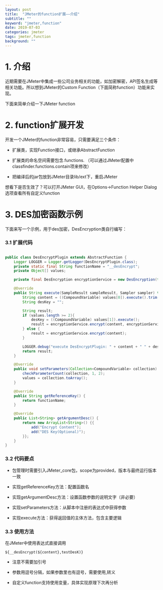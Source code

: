 ```yaml
---
layout: post
title:  "JMeter的function扩展——介绍"
subtitle: ""
keyword: "jmeter,function"
date: 2019-07-03
categories: jmeter
tags: jmeter,function
background: ""
---
```


# 1. 介绍

近期需要在JMeter中集成一些公司业务相关的功能，如加密解密，API签名生成等相关功能。所以想到JMeter的Custom Function（下面简称function）功能来实现。

下面来简单介绍一下JMeter function

# 2. function扩展开发

开发一个JMeter的function非常容易，只需要满足三个条件：

- 扩展类，实现Function接口，或继承AbstractFunction

- 扩展类的命名空间需要包含.functions. （可以通过JMeter配置中classfinder.functions.contain项来修改）

- 把编译后的jar包放到JMeter目录lib/ext下，重启JMeter

想看下是否生效了？可以打开JMeter GUI，在Options->Function Helper Dialog选项查看所有自定义function

# 3. DES加密函数示例

下面来写一个示例，用于des加密，DesEncryption类自行编写：

### 3.1 扩展代码

```Java

public class DesEncryptPlugin extends AbstractFunction {
    Logger LOGGER = Logger.getLogger(DesEncryptPlugin.class);
    private static final String functionName = "__desEncrypt";
    private Object[] values;

    private final DesEncryption encryptionService = new DesEncryption(false);

    @Override
    public String execute(SampleResult sampleResult, Sampler sampler) throws InvalidVariableException {
        String content = ((CompoundVariable) values[0]).execute().trim();
        String desKey = "";

        String result;
        if (values.length >= 2){
            desKey = ((CompoundVariable) values[1]).execute();
            result = encryptionService.encrypt(content, encryptionService.getDesKey(desKey));
        } else {
            result = encryptionService.encrypt(content);
        }

        LOGGER.debug("execute DesEncryptPlugin: " + content + " " + desKey);
        return result;
    }

    @Override
    public void setParameters(Collection<CompoundVariable> collection) throws InvalidVariableException {
        checkParameterCount(collection, 1, 2);
        values = collection.toArray();
    }

    @Override
    public String getReferenceKey() {
        return functionName;
    }

    @Override
    public List<String> getArgumentDesc() {
        return new ArrayList<String>() {{
            add("Encrypt Content");
            add("DES Key(Optional)");
        }};
    }
}
```

### 3.2 代码要点

- 包管理时需要引入JMeter_core包，scope为provided，版本与最终运行版本一致

- 实现getReferenceKey方法：配置函数名

- 实现getArgumentDesc方法：设置函数参数的说明文字（非必要）

- 实现setParameters方法：从脚本中注册的表达式中获得参数

- 实现execute方法：获得返回值的主体方法，包含主要逻辑

### 3.3 使用方法

在JMeter中使用表达式直接调用

`${__desEncrypt(${content},testDesK)}`

- 注意不需要加引号

- 参数用逗号分隔，如果参数里也有逗号，需要使用\,转义

- 自定义function支持使用变量，具体实现原理下次再分析